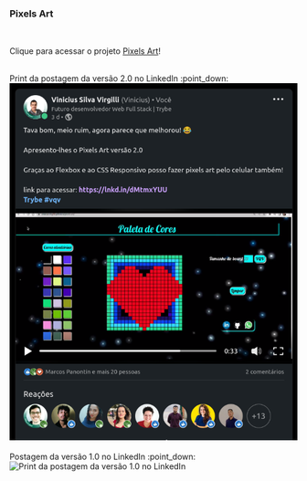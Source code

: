 ### Pixels Art 
<br>
<p>Clique para acessar o projeto <a href="https://vinicius-virgilli.github.io/pixels-art/" alt="link para acessar o projeto pixels art">Pixels Art</a>!</p>
<br>
Print da postagem da versão 2.0 no LinkedIn :point_down:
<br>
<img src="https://github.com/vinicius-virgilli/trybe-exercicios/blob/main/1%20-%20Fundamentos/4%20-%20JavaScript:%20DOM%2C%20Eventos%20e%20Web%20Storage/Imagens%20e%20v%C3%ADdeo/print%20da%20postagem%20do%20Pixels%20Art%20no%20linkedIn%20(c%C3%B3pia).png" alt="Print da Postagem da versão 2.0 no LinkedIn">
<br><br>
Postagem da versão 1.0 no LinkedIn :point_down:
<br>
<img src="https://github.com/vinicius-virgilli/trybe-exercicios/blob/main/1%20-%20Fundamentos/4%20-%20JavaScript:%20DOM%2C%20Eventos%20e%20Web%20Storage/Imagens%20e%20v%C3%ADdeo/postagem%20Pixels%20Art.png" alt="Print da postagem da versão 1.0 no LinkedIn">


